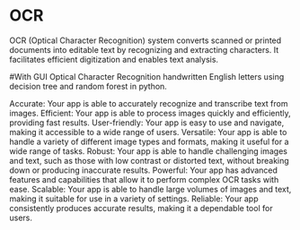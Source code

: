 # OCR
OCR (Optical Character Recognition) system converts scanned or printed documents into editable text by recognizing and extracting characters. It facilitates efficient digitization and enables text analysis.

#With GUI
Optical Character Recognition handwritten English letters using decision tree and random forest in python.

Accurate: Your app is able to accurately recognize and transcribe text from images. Efficient: Your app is able to process images quickly and efficiently, providing fast results. User-friendly: Your app is easy to use and navigate, making it accessible to a wide range of users. Versatile: Your app is able to handle a variety of different image types and formats, making it useful for a wide range of tasks. Robust: Your app is able to handle challenging images and text, such as those with low contrast or distorted text, without breaking down or producing inaccurate results. Powerful: Your app has advanced features and capabilities that allow it to perform complex OCR tasks with ease. Scalable: Your app is able to handle large volumes of images and text, making it suitable for use in a variety of settings. Reliable: Your app consistently produces accurate results, making it a dependable tool for users.
